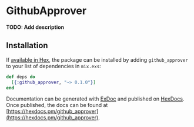 # GithubApprover

**TODO: Add description**

## Installation

If [available in Hex](https://hex.pm/docs/publish), the package can be installed
by adding `github_approver` to your list of dependencies in `mix.exs`:

```elixir
def deps do
  [{:github_approver, "~> 0.1.0"}]
end
```

Documentation can be generated with [ExDoc](https://github.com/elixir-lang/ex_doc)
and published on [HexDocs](https://hexdocs.pm). Once published, the docs can
be found at [https://hexdocs.pm/github_approver](https://hexdocs.pm/github_approver).

